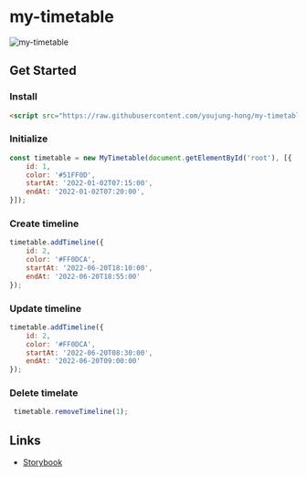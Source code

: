 # my-timetable

![my-timetable](https://user-images.githubusercontent.com/13758710/185757230-6dc7a058-eda5-46a6-8825-14d939abd466.png)

## Get Started

### Install
```html
<script src="https://raw.githubusercontent.com/youjung-hong/my-timetable/main/dist/main.js"></script>
```

### Initialize
```js
const timetable = new MyTimetable(document.getElementById('root'), [{
    id: 1,
    color: '#51FF0D',
    startAt: '2022-01-02T07:15:00',
    endAt: '2022-01-02T07:20:00',
}]);
```

### Create timeline
```js
timetable.addTimeline({
    id: 2,
    color: '#FF0DCA',
    startAt: '2022-06-20T18:10:00',
    endAt: '2022-06-20T18:55:00'
});
```
### Update timeline
```js
timetable.addTimeline({
    id: 2,
    color: '#FF0DCA',
    startAt: '2022-06-20T08:30:00',
    endAt: '2022-06-20T09:00:00'
});
```
### Delete timelate
```js
 timetable.removeTimeline(1);
```

## Links

- [Storybook](https://youjung-hong.github.io/my-timetable/)

